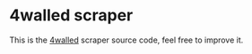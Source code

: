 4walled scraper
=======

This is the [4walled](http://4walled.cc/) scraper source code,
feel free to improve it.
